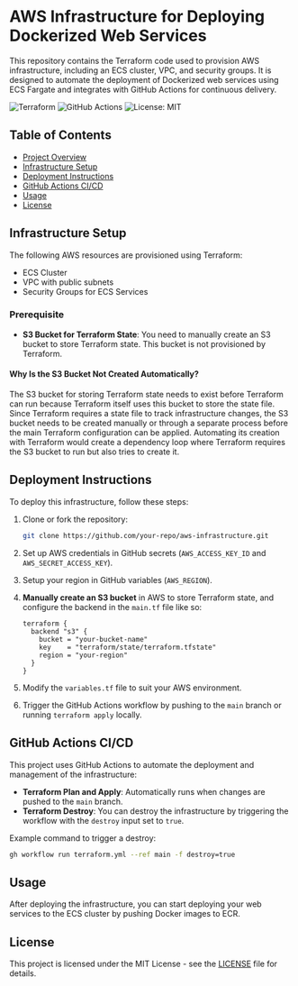 # AWS Infrastructure for Deploying Dockerized Web Services

This repository contains the Terraform code used to provision AWS infrastructure, including an ECS cluster, VPC, and security groups. It is designed to automate the deployment of Dockerized web services using ECS Fargate and integrates with GitHub Actions for continuous delivery.

![Terraform](https://img.shields.io/badge/Terraform-v1.9.7-blue)
![GitHub Actions](https://img.shields.io/github/actions/workflow/status/your-repo/main.yml?branch=main)
![License: MIT](https://img.shields.io/badge/License-MIT-yellow.svg)

## Table of Contents
- [Project Overview](#project-overview)
- [Infrastructure Setup](#infrastructure-setup)
- [Deployment Instructions](#deployment-instructions)
- [GitHub Actions CI/CD](#github-actions-ci/cd)
- [Usage](#usage)
- [License](#license)

## Infrastructure Setup
The following AWS resources are provisioned using Terraform:
- ECS Cluster
- VPC with public subnets
- Security Groups for ECS Services

### Prerequisite
- **S3 Bucket for Terraform State**: You need to manually create an S3 bucket to store Terraform state. This bucket is not provisioned by Terraform.

#### Why Is the S3 Bucket Not Created Automatically?

The S3 bucket for storing Terraform state needs to exist before Terraform can run because Terraform itself uses this bucket to store the state file. Since Terraform requires a state file to track infrastructure changes, the S3 bucket needs to be created manually or through a separate process before the main Terraform configuration can be applied. Automating its creation with Terraform would create a dependency loop where Terraform requires the S3 bucket to run but also tries to create it.

## Deployment Instructions
To deploy this infrastructure, follow these steps:

1. Clone or fork the repository:
   ```bash
   git clone https://github.com/your-repo/aws-infrastructure.git
   ```

2. Set up AWS credentials in GitHub secrets (`AWS_ACCESS_KEY_ID` and `AWS_SECRET_ACCESS_KEY`).

3. Setup your region in GitHub variables (`AWS_REGION`).
   
4. **Manually create an S3 bucket** in AWS to store Terraform state, and configure the backend in the `main.tf` file like so:

   ```hcl
   terraform {
     backend "s3" {
       bucket = "your-bucket-name"
       key    = "terraform/state/terraform.tfstate"
       region = "your-region"
     }
   }
   ```

5. Modify the `variables.tf` file to suit your AWS environment.

6. Trigger the GitHub Actions workflow by pushing to the `main` branch or running `terraform apply` locally.

## GitHub Actions CI/CD
This project uses GitHub Actions to automate the deployment and management of the infrastructure:

- **Terraform Plan and Apply**: Automatically runs when changes are pushed to the `main` branch.
- **Terraform Destroy**: You can destroy the infrastructure by triggering the workflow with the `destroy` input set to `true`.

Example command to trigger a destroy:
```bash
gh workflow run terraform.yml --ref main -f destroy=true
```

## Usage
After deploying the infrastructure, you can start deploying your web services to the ECS cluster by pushing Docker images to ECR.

## License
This project is licensed under the MIT License - see the [LICENSE](LICENSE) file for details.
